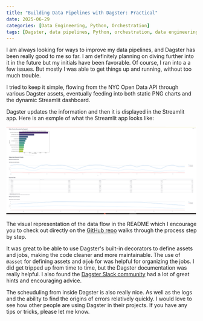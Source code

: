 ```yaml
---
title: "Building Data Pipelines with Dagster: Practical"
date: 2025-06-29
categories: [Data Engineering, Python, Orchestration]
tags: [Dagster, data pipelines, Python, orchestration, data engineering]
---
```


I am always looking for ways to improve my data pipelines, and Dagster has been really good to me so far.  I am definitely planning on diving further into it in the future but my initials have been favorable.  Of course, I ran into a a few issues.  But mostly I was able to get things up and running, without too much trouble.  




I tried to keep it simple, flowing from the NYC Open Data API through various Dagster assets, eventually feeding into both static PNG charts and the dynamic Streamlit dashboard. 

Dagster updates the information and then it is displayed in the Streamlit app.  Here is an exmple of what the Streamlit app looks like:

<img src="/assets/img/streamdagster.png" alt="Dagster streamlit image" width="600px">

The visual representation of the data flow in the README which I encourage you to check out directly on the [GitHub repo](https://github.com/TJAdryan/dagster_starter) walks through the process step by step. 

It was great to be able to use Dagster's built-in decorators to define assets and jobs, making the code cleaner and more maintainable. The use of `@asset` for defining assets and `@job` for was helpful for organizing the jobs.  I did get tripped up from time to time, but the Dagster documentation was really helpful.  I also found the [Dagster Slack community](https://dagster.io/community) had a lot of great hints and encouraging advice.

The scheuduling from inside Dagster is also really nice.  As well as the logs and the ability to find the origins of errors relatively quickly.  I would love to see how other people are using Dagster in their projects.  If you have any tips or tricks, please let me know.  

